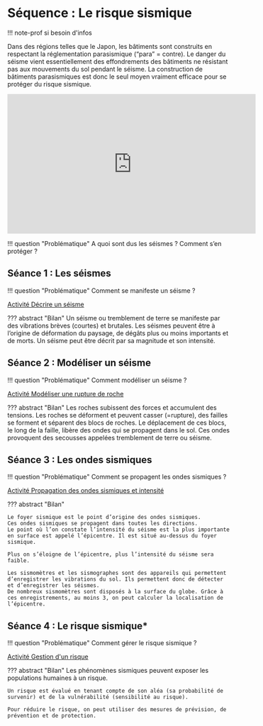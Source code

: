 # Séquence : Le risque sismique

!!! note-prof
    si besoin d'infos

Dans des régions telles que le Japon, les bâtiments sont construits en respectant la réglementation parasismique (“para” = contre). 
Le danger du séisme vient essentiellement des effondrements des bâtiments ne résistant pas aux mouvements du sol pendant le séisme. La construction de bâtiments parasismiques est donc le seul moyen vraiment efficace pour se protéger du risque sismique.


<iframe width="560" height="315" src="https://www.youtube-nocookie.com/embed/vL1nw8buVoU?si=dLN69eeGJ2j9pwam" title="YouTube video player" frameborder="0" allow="accelerometer; autoplay; clipboard-write; encrypted-media; gyroscope; picture-in-picture; web-share" allowfullscreen></iframe>

!!! question "Problématique"
    A quoi sont dus les séismes ? 
    Comment s’en protéger ?

    



## Séance 1 : Les séismes

!!! question "Problématique"
    Comment se manifeste un séisme ?


[Activité Décrire un séisme](../seismes)


??? abstract "Bilan"
    Un séisme ou tremblement de terre se manifeste par des vibrations brèves (courtes) et brutales. Les séismes peuvent être à l’origine de déformation du paysage, de dégâts plus ou moins importants et de morts.
    Un séisme peut être décrit par sa magnitude et son intensité.



## Séance 2 : Modéliser un séisme

!!! question "Problématique"
    Comment modéliser un séisme ?


[Activité Modéliser une rupture de roche](../modelRuptureRoches)


??? abstract "Bilan"
    Les roches subissent des forces et accumulent des tensions. Les roches se déforment et peuvent casser (=rupture), des failles se forment et séparent des blocs de roches.
    Le déplacement de ces blocs, le long de la faille, libère des ondes qui se propagent dans le sol. Ces ondes provoquent des secousses appelées tremblement de terre ou séisme.


## Séance 3 : Les ondes sismiques

!!! question "Problématique"
    Comment se propagent les ondes sismiques ? 

[Activité Propagation des ondes sismiques et intensité](../propagOndes)



??? abstract "Bilan"

    Le foyer sismique est le point d’origine des ondes sismiques.
    Ces ondes sismiques se propagent dans toutes les directions.
    Le point où l’on constate l’intensité du séisme est la plus importante en surface est appelé l’épicentre. Il est situé au-dessus du foyer sismique.

    Plus on s’éloigne de l’épicentre, plus l’intensité du séisme sera faible.

    Les sismomètres et les sismographes sont des appareils qui permettent d’enregistrer les vibrations du sol. Ils permettent donc de détecter et d’enregistrer les séismes.
    De nombreux sismomètres sont disposés à la surface du globe. Grâce à ces enregistrements, au moins 3, on peut calculer la localisation de l’épicentre.


## Séance 4 : Le risque sismique*

!!! question "Problématique"
    Comment gérer le risque sismique ?



[Activité Gestion d'un risque](../risquesSismiques)


??? abstract "Bilan"
    Les phénomènes sismiques peuvent exposer les populations humaines à un risque.

    Un risque est évalué en tenant compte de son aléa (sa probabilité de survenir) et de la vulnérabilité (sensibilité au risque).

    Pour réduire le risque, on peut utiliser des mesures de prévision, de prévention et de protection.



